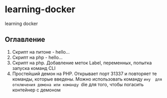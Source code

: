 # learning-docker
learning docker
## Оглавление
1. Скрипт на питоне - hello...
2. Скрипт на php - hello...
3. Скрипт на php. Добавление меток Label, переменных, попытка запуска команд CLI
4. Простейший демон на PHP. Открывает порт 31337 и повторяет те команды, которые введены. Можно использовать команду 
`ину 
для отключения демона или команду
`die
для того, чтобы погасить контейнер с демоном
